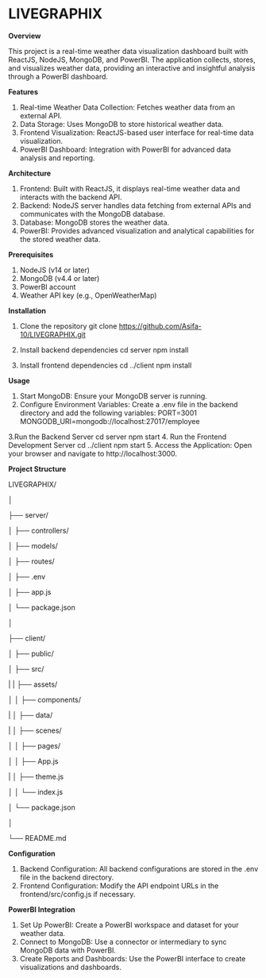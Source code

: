 # LIVEGRAPHIX
**Overview**

This project is a real-time weather data visualization dashboard built with ReactJS, NodeJS, MongoDB, and PowerBI. The application collects, stores, and visualizes weather data, providing an interactive and insightful analysis through a PowerBI dashboard.

**Features**
1. Real-time Weather Data Collection: Fetches weather data from an external API.
2. Data Storage: Uses MongoDB to store historical weather data.
3. Frontend Visualization: ReactJS-based user interface for real-time data visualization.
4. PowerBI Dashboard: Integration with PowerBI for advanced data analysis and reporting.

**Architecture**
1. Frontend: Built with ReactJS, it displays real-time weather data and interacts with the backend API.
2. Backend: NodeJS server handles data fetching from external APIs and communicates with the MongoDB database.
3. Database: MongoDB stores the weather data.
4. PowerBI: Provides advanced visualization and analytical capabilities for the stored weather data.
   
**Prerequisites**
1. NodeJS (v14 or later)
2. MongoDB (v4.4 or later)
3. PowerBI account
4. Weather API key (e.g., OpenWeatherMap)
   
**Installation**
1. Clone the repository
git clone https://github.com/Asifa-10/LIVEGRAPHIX.git

2. Install backend dependencies
cd server
npm install

3. Install frontend dependencies
cd ../client
npm install

**Usage**
1. Start MongoDB: Ensure your MongoDB server is running.
2. Configure Environment Variables: Create a .env file in the backend directory and add the following variables:
PORT=3001
MONGODB_URI=mongodb://localhost:27017/employee

3.Run the Backend Server
cd server
npm start
4. Run the Frontend Development Server
cd ../client
npm start
5. Access the Application: Open your browser and navigate to http://localhost:3000.

**Project Structure**

LIVEGRAPHIX/

│

├── server/

│   ├── controllers/

│   ├── models/

│   ├── routes/

│   ├── .env

│   ├── app.js

│   └── package.json

│

├── client/

│   ├── public/

│   ├── src/

|      |   ├── assets/

│      │   ├── components/

|      │   ├── data/

|      │   ├── scenes/

│      │   ├── pages/

│   │   ├── App.js

|   │   ├── theme.js

│   │   └── index.js

│   └── package.json

│

└── README.md

**Configuration**
1. Backend Configuration: All backend configurations are stored in the .env file in the backend directory.
2. Frontend Configuration: Modify the API endpoint URLs in the frontend/src/config.js if necessary.
   
**PowerBI Integration**
1. Set Up PowerBI: Create a PowerBI workspace and dataset for your weather data.
2. Connect to MongoDB: Use a connector or intermediary to sync MongoDB data with PowerBI.
3. Create Reports and Dashboards: Use the PowerBI interface to create visualizations and dashboards.

